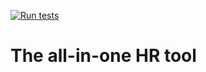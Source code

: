 [![Run tests](https://github.com/Nelson-Chinedu/Nova-Backend/actions/workflows/test.yml/badge.svg)](https://github.com/Nelson-Chinedu/Nova-Backend/actions/workflows/test.yml)

# The all-in-one HR tool
